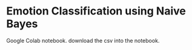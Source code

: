 # Emotion Classification using Naive Bayes

Google Colab notebook. download the csv into the notebook.
